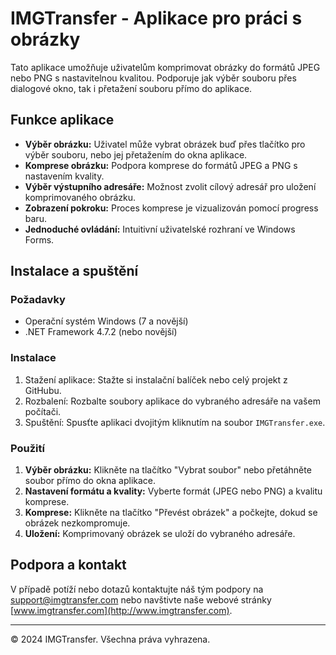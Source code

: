 # IMGTransfer - Aplikace pro práci s obrázky

Tato aplikace umožňuje uživatelům komprimovat obrázky do formátů JPEG nebo PNG s nastavitelnou kvalitou. Podporuje jak výběr souboru přes dialogové okno, tak i přetažení souboru přímo do aplikace.

## Funkce aplikace

- **Výběr obrázku:** Uživatel může vybrat obrázek buď přes tlačítko pro výběr souboru, nebo jej přetažením do okna aplikace.
- **Komprese obrázku:** Podpora komprese do formátů JPEG a PNG s nastavením kvality.
- **Výběr výstupního adresáře:** Možnost zvolit cílový adresář pro uložení komprimovaného obrázku.
- **Zobrazení pokroku:** Proces komprese je vizualizován pomocí progress baru.
- **Jednoduché ovládání:** Intuitivní uživatelské rozhraní ve Windows Forms.

## Instalace a spuštění

### Požadavky

- Operační systém Windows (7 a novější)
- .NET Framework 4.7.2 (nebo novější)

### Instalace

1. Stažení aplikace: Stažte si instalační balíček nebo celý projekt z GitHubu.
2. Rozbalení: Rozbalte soubory aplikace do vybraného adresáře na vašem počítači.
3. Spuštění: Spusťte aplikaci dvojitým kliknutím na soubor `IMGTransfer.exe`.

### Použití

1. **Výběr obrázku:** Klikněte na tlačítko "Vybrat soubor" nebo přetáhněte soubor přímo do okna aplikace.
2. **Nastavení formátu a kvality:** Vyberte formát (JPEG nebo PNG) a kvalitu komprese.
3. **Komprese:** Klikněte na tlačítko "Převést obrázek" a počkejte, dokud se obrázek nezkompromuje.
4. **Uložení:** Komprimovaný obrázek se uloží do vybraného adresáře.

## Podpora a kontakt

V případě potíží nebo dotazů kontaktujte náš tým podpory na support@imgtransfer.com nebo navštivte naše webové stránky [www.imgtransfer.com](http://www.imgtransfer.com).

---
© 2024 IMGTransfer. Všechna práva vyhrazena.
